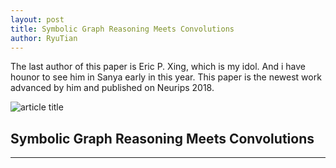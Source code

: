 ```yaml
---
layout: post
title: Symbolic Graph Reasoning Meets Convolutions
author: RyuTian
---
```


The last author of this paper is Eric P. Xing, which is my idol. And i have hounor to see him in Sanya early in this year. This paper is the newest work advanced by him and published on Neurips 2018.

![article title](https://github.com/RyuTian/RyuTian.github.io/tree/master/_posts/sgr_1)

## Symbolic Graph Reasoning Meets Convolutions
-----
